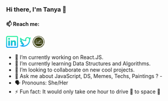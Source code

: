 ### Hi there, I'm Tanya 👋

<!--
**tanyasingh27/tanyasingh27** is a ✨ _special_ ✨ repository because its `README.md` (this file) appears on your GitHub profile.
-->
#### 📫 Reach me:
<div>
<a href="https://www.linkedin.com/in/tanyasingh27"><img src="/images/linkedin.png?raw=true"/></a>
<a href="https://twitter.com/journeyofcoder"><img src="/images/twitter.png"/></a>
<a href="https://medium.com/code-tad"><img src="/images/code-tad.png" width="32px" height="32px"/></a>
</div> 


- 🔭 I’m currently working on React.JS.
- 🌱 I’m currently learning Data Structures and Algorithms.
- 👯 I’m looking to collaborate on new cool projects.
- 💬 Ask me about JavaScript, DS, Memes, Techs, Paintings ? - 
- :speaking_head: Pronouns: She/Her
- ⚡ Fun fact: It would only take one hour to drive :car: to space :milky_way:

<!--
![Tanya Singh github stats](https://github-readme-stats.vercel.app/api?username=tanyasingh27&show_icons=true)
-->
